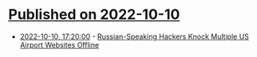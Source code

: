 # [Published on 2022-10-10](index.md)

* [2022-10-10, 17:20:00](https://it.slashdot.org/story/22/10/10/1721204/russian-speaking-hackers-knock-multiple-us-airport-websites-offline?utm_source=rss1.0mainlinkanon&utm_medium=feed) - [Russian-Speaking Hackers Knock Multiple US Airport Websites Offline](https://it.slashdot.org/story/22/10/10/1721204/russian-speaking-hackers-knock-multiple-us-airport-websites-offline?utm_source=rss1.0mainlinkanon&utm_medium=feed)
